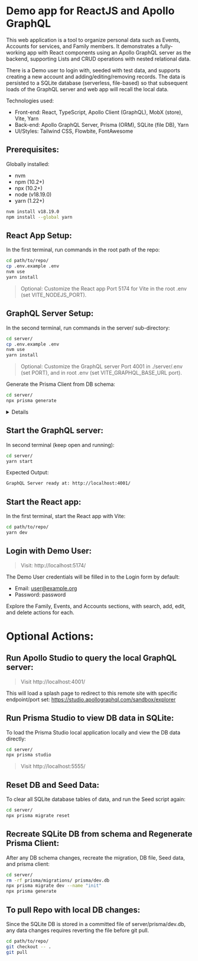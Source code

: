 # Demo app for ReactJS and Apollo GraphQL

This web application is a tool to organize personal data such as Events, Accounts for services, and Family members.  It demonstrates a fully-working app with React components using an Apollo GraphQL server as the backend, supporting Lists and CRUD operations with nested relational data.

There is a Demo user to login with, seeded with test data, and supports creating a new account and adding/editing/removing records. The data is persisted to a SQLite database (serverless, file-based) so that subsequent loads of the GraphQL server and web app will recall the local data.

Technologies used:

* Front-end: React, TypeScript, Apollo Client (GraphQL), MobX (store), Vite, Yarn
* Back-end: Apollo GraphQL Server, Prisma (ORM), SQLite (file DB), Yarn
* UI/Styles: Tailwind CSS, Flowbite, FontAwesome

## Prerequisites:

Globally installed:
* nvm
* npm (10.2+)
* npx (10.2+)
* node (v18.19.0)
* yarn (1.22+)

```bash
nvm install v18.19.0
npm install --global yarn
```

## React App Setup:

In the first terminal, run commands in the root path of the repo:

```bash
cd path/to/repo/
cp .env.example .env
nvm use
yarn install
```

> Optional: Customize the React app Port 5174 for Vite in the root .env (set VITE_NODEJS_PORT).


## GraphQL Server Setup:

In the second terminal, run commands in the server/ sub-directory:

```bash
cd server/
cp .env.example .env
nvm use
yarn install
```

> Optional: Customize the GraphQL server Port 4001 in ./server/.env (set PORT), and in root .env (set VITE_GRAPHQL_BASE_URL port).

Generate the Prisma Client from DB schema:

```bash
cd server/
npx prisma generate
```

<details>
  <summary>Details</summary>
  This generates the Prisma Client to node_modules/@prisma/client from schema for use by the GraphQL server.<br/>
  The prisma/migrations folder and prisma/dev.db (SQLite DB) are committed to the repo for Demo purposes.
</details>


## Start the GraphQL server:

In second terminal (keep open and running):

```bash
cd server/
yarn start
```

Expected Output:
```bash
GraphQL Server ready at: http://localhost:4001/
```

## Start the React app:

In the first terminal, start the React app with Vite:

```bash
cd path/to/repo/
yarn dev
```

## Login with Demo User:

> Visit: http://localhost:5174/

The Demo User credentials will be filled in to the Login form by default:

* Email: user@example.org<br/>
* Password: password<br/>

Explore the Family, Events, and Accounts sections, with search, add, edit, and delete actions for each.<br/>


# Optional Actions:

## Run Apollo Studio to query the local GraphQL server:

> Visit http://localhost:4001/

This will load a splash page to redirect to this remote site with specific endpoint/port set: https://studio.apollographql.com/sandbox/explorer

## Run Prisma Studio to view DB data in SQLite:

To load the Prisma Studio local application locally and view the DB data directly:

```bash
cd server/
npx prisma studio
```
> Visit http://localhost:5555/

## Reset DB and Seed Data:

To clear all SQLite database tables of data, and run the Seed script again:

```bash
cd server/
npx prisma migrate reset
```

## Recreate SQLite DB from schema and Regenerate Prisma Client:

After any DB schema changes, recreate the migration, DB file, Seed data, and prisma client:

```bash
cd server/
rm -rf prisma/migrations/ prisma/dev.db
npx prisma migrate dev --name "init"
npx prisma generate
```

## To pull Repo with local DB changes:

Since the SQLite DB is stored in a committed file of server/prisma/dev.db, any data changes requires reverting the file before git pull.

```bash
cd path/to/repo/
git checkout -- .
git pull
```
